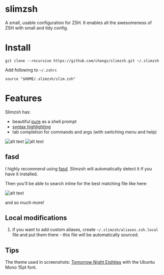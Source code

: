 slimzsh
=======

A small, usable configuration for ZSH. 
It enables all the awesomeness of ZSH with small and tidy config. 

# Install

```
git clone --recursive https://github.com/changs/slimzsh.git ~/.slimzsh
```

Add following to `~/.zshrc`

```
source "$HOME/.slimzsh/slim.zsh"
```

# Features

Slimzsh has:

* beautiful [pure](https://github.com/sindresorhus/pure) as a shell prompt
* [syntax highlighting](https://github.com/zsh-users/zsh-syntax-highlighting)
* tab completion for commands and args (with switching menu and help)

![alt text](http://i.imgur.com/sVJOSOU.png "Tab Completion")
![alt text](http://i.imgur.com/wY25hkn.png "Syntax Highlighting")


## fasd

I highly recommend using [fasd](https://github.com/clvv/fasd).
Slimzsh will automatically detect it if you have it installed.

Then you'll be able to search inline for the best matching file like here:

![alt text](http://i.imgur.com/s2LeC9K.gif "FASD")

and so much more!

## Local modifications

1. if you want to add custom aliases, create `~/.slimzsh/aliases.zsh.local` file
   and put them there - this file will be automatically sourced.

## Tips

The theme used in screenshots: [Tomorrow Night Eighties](https://github.com/chriskempson/tomorrow-theme)
with the Ubuntu Mono 15pt font.

